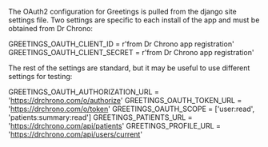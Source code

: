 

The OAuth2 configuration for Greetings is pulled from the django site
settings file. Two settings are specific to each install of the app and 
must be obtained from Dr Chrono:

GREETINGS_OAUTH_CLIENT_ID = r'from Dr Chrono app registration'
GREETINGS_OAUTH_CLIENT_SECRET = r'from Dr Chrono app registration'

The rest of the settings are standard, but it may be useful to use different
settings for testing:

GREETINGS_OAUTH_AUTHORIZATION_URL = 'https://drchrono.com/o/authorize'
GREETINGS_OAUTH_TOKEN_URL = 'https://drchrono.com/o/token'
GREETINGS_OAUTH_SCOPE = ['user:read', 'patients:summary:read']
GREETINGS_PATIENTS_URL = 'https://drchrono.com/api/patients'
GREETINGS_PROFILE_URL = 'https://drchrono.com/api/users/current'
